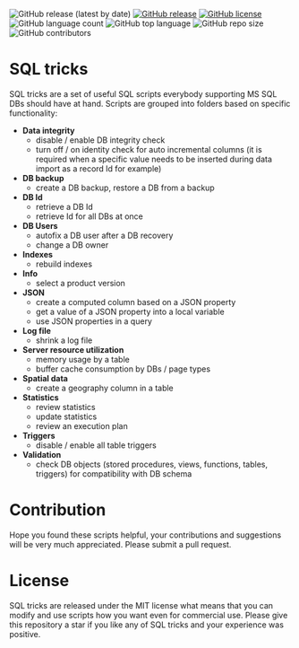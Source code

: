![GitHub release (latest by date)](https://img.shields.io/github/v/release/kate-orlova/sql-tricks)
[![GitHub release](https://img.shields.io/github/release-date/kate-orlova/sql-tricks.svg?style=flat)](https://github.com/kate-orlova/sql-tricks/releases/tag/v1.0)
[![GitHub license](https://img.shields.io/github/license/kate-orlova/sql-tricks.svg)](https://github.com/kate-orlova/sql-tricks/blob/master/LICENSE)
![GitHub language count](https://img.shields.io/github/languages/count/kate-orlova/sql-tricks.svg?style=flat)
![GitHub top language](https://img.shields.io/github/languages/top/kate-orlova/sql-tricks.svg?style=flat)
![GitHub repo size](https://img.shields.io/github/repo-size/kate-orlova/sql-tricks.svg?style=flat)
![GitHub contributors](https://img.shields.io/github/contributors/kate-orlova/sql-tricks)


# SQL tricks
SQL tricks are a set of useful SQL scripts everybody supporting MS SQL DBs should have at hand. Scripts are grouped into folders based on specific functionality:
* **Data integrity**
   * disable / enable DB integrity check
   * turn off / on identity check for auto incremental columns (it is required when a specific value needs to be inserted during data import as a record Id for example) 
* **DB backup**
   * create a DB backup, restore a DB from a backup
* **DB Id**
   * retrieve a DB Id
   * retrieve Id for all DBs at once
* **DB Users**
   * autofix a DB user after a DB recovery
   * change a DB owner
* **Indexes**
   * rebuild indexes
* **Info**
   * select a product version
* **JSON**
   * create a computed column based on a JSON property
   * get a value of a JSON property into a local variable
   * use JSON properties in a query
* **Log file**
   * shrink a log file
* **Server resource utilization**
   * memory usage by a table
   * buffer cache consumption by DBs / page types
* **Spatial data**
   * create a geography column in a table
* **Statistics**
   * review statistics
   * update statistics
   * review an execution plan
* **Triggers**
   * disable / enable all table triggers
* **Validation**
   * check DB objects (stored procedures, views, functions, tables, triggers) for compatibility with DB schema


# Contribution
Hope you found these scripts helpful, your contributions and suggestions will be very much appreciated. Please submit a pull request.

# License
SQL tricks are released under the MIT license what means that you can modify and use scripts how you want even for commercial use. Please give this repository a star if you like any of SQL tricks and your experience was positive.
